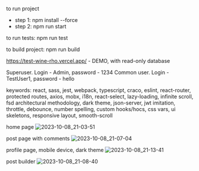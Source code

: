 
to run project
- step 1: npm install --force
- step 2: npm run start

to run tests:
npm run test

to build project:
npm run build

https://test-wine-rho.vercel.app/ - DEMO, with read-only database

Superuser. Login - Admin, password - 1234
Common user. Login - TestUser1, password - hello

keywords: react, sass, jest, webpack, typescript, craco, eslint, react-router, protected routes, axios, mobx, i18n, react-select, lazy-loading, infinite scroll, fsd architectural methodology, dark theme, json-server, jwt imitation, throttle, debounce, number spelling, custom hooks/hocs, css vars, ui skeletons, responsive layout, smooth-scroll

home page
![2023-10-08_21-03-51](https://github.com/SergeyKiselev2001/portfolio-project-frontend/assets/75578774/83b3f95a-c13f-4001-a431-1162c276a0c9)

post page with comments
![2023-10-08_21-07-04](https://github.com/SergeyKiselev2001/portfolio-project-frontend/assets/75578774/23274cab-f6cb-4817-9791-c57ffd520381)

profile page, mobile device, dark theme
![2023-10-08_21-13-41](https://github.com/SergeyKiselev2001/portfolio-project-frontend/assets/75578774/ebbd2477-b7e1-4810-85ea-bc0c0ba768b6)

post builder
![2023-10-08_21-08-40](https://github.com/SergeyKiselev2001/portfolio-project-frontend/assets/75578774/772a78ae-7b4c-4c5b-b6a1-d8c9578c38d8)
